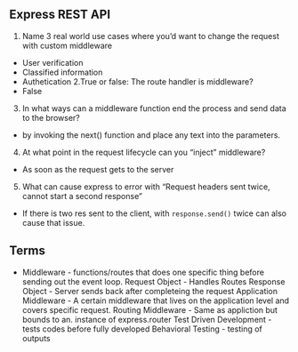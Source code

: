 ## Express REST API

1. Name 3 real world use cases where you’d want to change the request with custom middleware
- User verification
- Classified information
- Authetication
2.True or false: The route handler is middleware?
- False 
3. In what ways can a middleware function end the process and send data to the browser?
- by invoking the next() function and place any text into the parameters.
4. At what point in the request lifecycle can you “inject” middleware?
- As soon as the request gets to the server
5. What can cause express to error with “Request headers sent twice, cannot start a second response”
- If there is two res sent to the client, with `response.send()` twice can also cause that issue.
## Terms
- Middleware - functions/routes that does one specific thing before sending out the event loop.
Request Object - Handles Routes
Response Object - Server sends back after completeing the request
Application Middleware - A certain middleware that lives on the application level and covers specific request. 
Routing Middleware - Same as appliction but bounds to an. instance of express.router
Test Driven Development - tests codes before fully developed
Behavioral Testing - testing of outputs 

